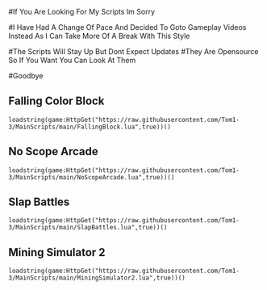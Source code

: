 

#If You Are Looking For My Scripts Im Sorry

#I Have Had A Change Of Pace And Decided To Goto Gameplay Videos Instead As I Can Take More Of A Break With This Style


#The Scripts Will Stay Up But Dont Expect Updates
#They Are Opensource So If You Want You Can Look At Them




#Goodbye

## Falling Color Block

```
loadstring(game:HttpGet("https://raw.githubusercontent.com/Tom1-3/MainScripts/main/FallingBlock.lua",true))()
```

## No Scope Arcade

```
loadstring(game:HttpGet("https://raw.githubusercontent.com/Tom1-3/MainScripts/main/NoScopeArcade.lua",true))()
```

## Slap Battles

```
loadstring(game:HttpGet("https://raw.githubusercontent.com/Tom1-3/MainScripts/main/SlapBattles.lua",true))()
```
## Mining Simulator 2
```
loadstring(game:HttpGet("https://raw.githubusercontent.com/Tom1-3/MainScripts/main/MiningSimulator2.lua",true))()

```
